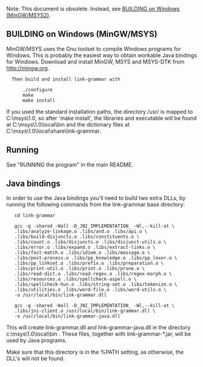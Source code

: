 Note: This document is obsolete.
Instead, see [BUILDING on Windows (MinGW/MSYS2)](README-MSYS2.md).

BUILDING on Windows (MinGW/MSYS)
--------------------------------
   MinGW/MSYS uses the Gnu toolset to compile Windows programs for
   Windows.  This is probably the easiest way to obtain workable Java
   bindings for Windows.  Download and install MinGW, MSYS and MSYS-DTK
   from http://mingw.org.

      Then build and install link-grammar with

          ./configure
          make
          make install

   If you used the standard installation paths, the directory /usr/ is
   mapped to C:\msys\1.0, so after 'make install', the libraries and
   executable will be found at C:\msys\1.0\local\bin and the dictionary
   files at C:\msys\1.0\local\share\link-grammar.

Running
-------
  See "RUNNING the program" in the main README.


Java bindings
-------------

   In order to use the Java bindings you'll need to build two extra
   DLLs, by running the following commands from the link-grammar base
   directory:

       cd link-grammar

       gcc -g -shared -Wall -D_JNI_IMPLEMENTATION_ -Wl,--kill-at \
       .libs/analyze-linkage.o .libs/and.o .libs/api.o \
       .libs/build-disjuncts.o .libs/constituents.o \
       .libs/count.o .libs/disjuncts.o .libs/disjunct-utils.o \
       .libs/error.o .libs/expand.o .libs/extract-links.o \
       .libs/fast-match.o .libs/idiom.o .libs/massage.o \
       .libs/post-process.o .libs/pp_knowledge.o .libs/pp_lexer.o \
       .libs/pp_linkset.o .libs/prefix.o .libs/preparation.o \
       .libs/print-util.o .libs/print.o .libs/prune.o \
       .libs/read-dict.o .libs/read-regex.o .libs/regex-morph.o \
       .libs/resources.o .libs/spellcheck-aspell.o \
       .libs/spellcheck-hun.o .libs/string-set.o .libs/tokenize.o \
       .libs/utilities.o .libs/word-file.o .libs/word-utils.o \
       -o /usr/local/bin/link-grammar.dll

       gcc -g -shared -Wall -D_JNI_IMPLEMENTATION_ -Wl,--kill-at \
       .libs/jni-client.o /usr/local/bin/link-grammar.dll \
       -o /usr/local/bin/link-grammar-java.dll

   This will create link-grammar.dll and link-grammar-java.dll in the
   directory c:\msys\1.0\local\bin . These files, together with
   link-grammar-*.jar, will be used by Java programs.

   Make sure that this directory is in the %PATH setting, as otherwise,
   the DLL's will not be found.
